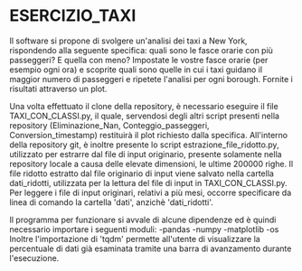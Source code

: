 # ESERCIZIO_TAXI

Il software si propone di svolgere un'analisi dei taxi a New York, rispondendo alla seguente specifica:
quali sono le fasce orarie con più passeggeri? E quella con meno? Impostate le vostre fasce orarie (per esempio ogni ora) e scoprite quali sono quelle in cui i taxi guidano il maggior numero di passeggeri e ripetete l'analisi per ogni borough. Fornite i risultati attraverso un plot.

Una volta effettuato il clone della repository, è necessario eseguire il file TAXI_CON_CLASSI.py, il quale, servendosi degli altri script presenti nella repository (Eliminazione_Nan, Conteggio_passeggeri, Conversion_timestamp) restituirà il plot richiesto dalla specifica. All'interno della repository git, è inoltre presente lo script estrazione_file_ridotto.py, utilizzato per estrarre dal file di input originario, presente solamente nella repository locale a causa delle elevate dimensioni, le ultime 200000 righe. Il file ridotto estratto dal file originario di input viene salvato nella cartella dati_ridotti, utilizzata per la lettura del file di input in TAXI_CON_CLASSI.py.
Per leggere i file di input originari, relativi a più mesi, occorre specificare da linea di comando la cartella 'dati', anzichè 'dati_ridotti'.

Il programma per funzionare si avvale di alcune dipendenze ed è quindi necessario importare i seguenti moduli:
-pandas
-numpy
-matplotlib 
-os
Inoltre l'importazione di 'tqdm' permette all'utente di visualizzare la percentuale di dati già esaminata tramite una barra di avanzamento durante l'esecuzione.
